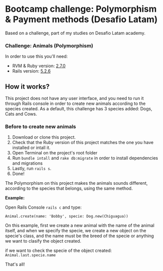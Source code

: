 # Bootcamp challenge: Polymorphism & Payment methods (Desafio Latam)

Based on a challenge, part of my studies on Desafio Latam academy.

### Challenge: Animals (Polymorphism)

In order to use this you'll need:

* RVM & Ruby version: [2.7.0](https://rvm.io/)
* Rails version: [5.2.6](https://guides.rubyonrails.org/v5.2/)

## How it works?

This project does not have any user interface, and you need to run it through Rails console in order to create new animals according to the species created.
As a default, this challenge has 3 species added: Dogs, Cats and Cows.

### Before to create new animals

1. Download or clone this project.
2. Check that the Ruby version of this project matches the one you have installed or intall it.
3. Open Terminal on the project's root folder
4. Run `bundle intall` and `rake db:migrate` in order to install dependencies and migrations
5. Lastly, run `rails s`.
6. Done!


The Polymorphism on this project makes the animals sounds different, according to the species that belongs, using the same method.

**Example:**

Open Rails Console `rails c` and type:

`Animal.create(name: 'Bobby', specie: Dog.new(Chiguagua))`

On this example, first we create a new animal with the name of the animal itself, and when we specify the specie, we create a new object on the specie's class, and the name must be the breed of the specie or anything we want to clasify the object created.

if we want to check the specie of the object created:
`Animal.last.specie.name`

That's all!
